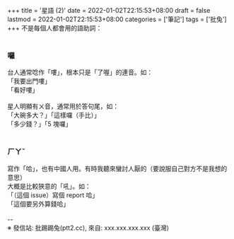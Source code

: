 +++
title = '星語 (2)'
date = 2022-01-02T22:15:53+08:00
draft = false
lastmod = 2022-01-02T22:15:53+08:00
categories = ['筆記']
tags = ['批兔']
+++
不是每個人都會用的語助詞：<br>
<br>
### 囉 
台人通常唸作「嘍」，根本只是「了喔」的連音。如：<br>
「我要出門嘍」<br>
「看好嘍」<br>
<br>
星人明顯有ㄨ音，通常用於答句尾，如：<br>
「大碗多大？」「這樣囉（手比）」<br>
「多少錢？」「5 塊囉」<br>
<br>
### ㄏㄚˇ
寫作「哈」，也有中國人用。有時我聽來蠻討人厭的（要說服自己對方不是我想的意思）<br>
大概是比較狹意的「吼」。如：<br>
「（這個 issue）寫個 report 哈」<br>
「這個要另外算錢哈」<br>
<br>
--<br>
※ 發信站: 批踢踢兔(ptt2.cc), 來自: xxx.xxx.xxx.xxx (臺灣)<br>
